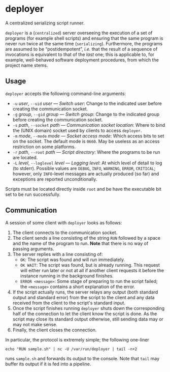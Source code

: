 # deployer

A centralized serializing script runner.

`deployer` is a (`centralized`) server overseeing the execution of a set of
programs (for example shell scripts) and ensuring that the same program is
never run twice at the same time (`serializing`). Furthermore, the programs
are assumed to be “postidempotent”, _i.e._ that the result of a sequence of
invocations is equivalent to that of the *last* one; this is applicable to,
for example, well-behaved software deployment procedures, from which the
project name stems.

## Usage

`deployer` accepts the following command-line arguments:

  - `-u` *user*, `--uid` *user* — *Switch user*: Change to the indicated user
    before creating the communication socket.
  - `-g` *group*, `--gid` *group* — *Switch group*: Change to the indicated
    group before creating the communication socket.
  - `-s` *path*, `--socket` *path* — *Communication socket location*: Where
    to bind the (UNIX domain) socket used by clients to access `deployer`.
  - `-m` *mode*, `--mode` *mode* — *Socket access mode*: Which access bits to
    set on the socket. The default mode is `0660`. May be useless as an
    access restriction on some platforms.
  - `-r` *path*, `--root` *path* — *Script directory*: Where the programs to
    be run are located.
  - `-L` *level*, `--loglevel` *level* — *Logging level*: At which level of
    detail to log (to stderr). Possible values are `DEBUG`, `INFO`,
    `WARNING`, `ERROR`, `CRITICAL`; however, only `INFO`-level messages are
    actually produced (so far) and exceptions are reported unconditionally.

Scripts must be located directly inside `root` and be have the executable bit
set to be run successfully.

## Communication

A session of some client with `deployer` looks as follows:

 1. The client connects to the communication socket.
 2. The client sends a line consisting of the string `RUN` followed by a
    space and the name of the program to run. **Note** that there is no way
    of passing arguments.
 3. The server replies with a line consisting of:
      - `OK`: The script was found and will run immediately.
      - `OK WAIT`: The script was found, but is already running. This request
        will either run later or not at all if another client requests it
        before the instance running in the background finishes.
      - `ERROR <message>`: Some stage of preparing to run the script failed;
        the `<message>` contains a short explanation of the error.
 4. If the script actually runs, the server relays any output (both standard
    output and standard error) from the script to the client and any data
    received from the client to the script's standard input.
 5. Once the script finishes running `deployer` shuts down the corresponding
    half of the connection to let the client know the script is done. As the
    script may close its standard output otherwise, still sending data may
    or may not make sense.
 6. Finally, the client closes the connection.

In particular, the protocol is extremely simple; the following one-liner

    echo "RUN sample.sh" | nc -U /var/run/deployer | tail -n+2

runs `sample.sh` and forwards its output to the console. Note that `tail`
may buffer its output if it is fed into a pipeline.
